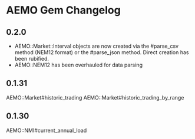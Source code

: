 # AEMO Gem Changelog

## 0.2.0

* AEMO::Market::Interval objects are now created via the #parse_csv method (NEM12 format) or the #parse_json method. Direct creation has been rubified.
* AEMO::NEM12 has been overhauled for data parsing

## 0.1.31

AEMO::Market#historic_trading
AEMO::Market#historic_trading_by_range

## 0.1.30

AEMO::NMI#current_annual_load
